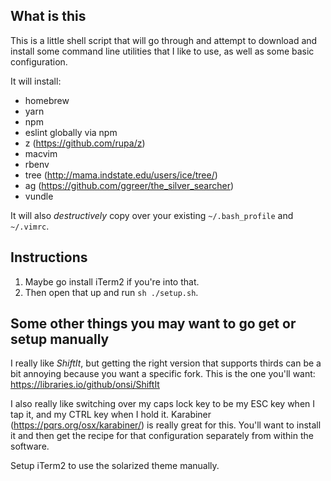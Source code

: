## What is this

This is a little shell script that will go through and attempt to download and install some command line utilities that I like to use, as well as some basic configuration.

It will install:

- homebrew
- yarn
- npm
- eslint globally via npm
- z (https://github.com/rupa/z)
- macvim
- rbenv
- tree (http://mama.indstate.edu/users/ice/tree/)
- ag (https://github.com/ggreer/the_silver_searcher)
- vundle

It will also *destructively* copy over your existing `~/.bash_profile` and `~/.vimrc`.

## Instructions

1. Maybe go install iTerm2 if you're into that.
1. Then open that up and run `sh ./setup.sh`.

## Some other things you may want to go get or setup manually

I really like *ShiftIt*, but getting the right version that supports thirds can be a bit annoying because you want a specific fork. This is the one you'll want: https://libraries.io/github/onsi/ShiftIt

I also really like switching over my caps lock key to be my ESC key when I tap it, and my CTRL key when I hold it. Karabiner (https://pqrs.org/osx/karabiner/) is really great for this. You'll want to install it and then get the recipe for that configuration separately from within the software.

Setup iTerm2 to use the solarized theme manually.
